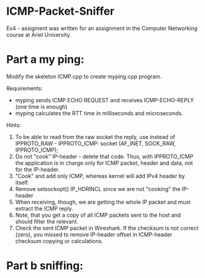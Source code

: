 # ICMP-Packet-Sniffer
Ex4 - assigment was written for an assignment in the Computer Networking course at Ariel University.

# Part a my ping:
Modify the skeleton ICMP.cpp to create myping.cpp program.<br>

Requirements:
* myping sends ICMP ECHO REQUEST and receives ICMP-ECHO-REPLY (one time is enough)
* myping calculates the RTT time in milliseconds and microseconds.

Hints:
1)	To be able to read from the raw socket the reply, use instead of IPPROTO_RAW - IPPROTO_ICMP: socket (AF_INET, SOCK_RAW, IPPROTO_ICMP);
2)	Do not "cook" IP-header - delete that code.  Thus, with IPPROTO_ICMP the application is in charge only for ICMP packet, header and data, not for the IP-header. 
3)	"Cook" and add only ICMP, whereas kernel will add IPv4 header by itself.
4)	Remove setsockopt() IP_HDRINCL since we are not "cooking" the IP-header 
5)	When receiving, though, we are getting the whole IP packet and must extract the ICMP reply. 
6)	Note, that you get a copy of all ICMP packets sent to the host and should filter the relevant.
7)	Check the sent ICMP packet in Wireshark. If the checksum is not correct (zero), you missed to remove IP-header offset in ICMP-header checksum copying or calculations. 

# Part b sniffing:


